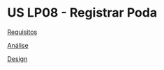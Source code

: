 # US LP08 - Registrar Poda

[Requisitos](01-requirements/ei-06-requirements-readme)

[Análise](02-analysis%2Flp-08-analysis.md)

[Design](03-design%2Flp08-design-readme.md)
